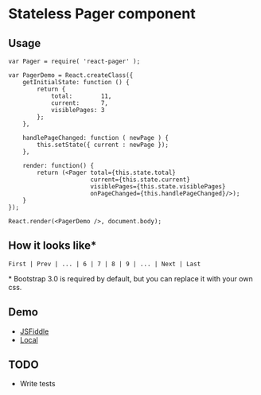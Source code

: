 # Stateless Pager component


## Usage
```
var Pager = require( 'react-pager' );

var PagerDemo = React.createClass({
    getInitialState: function () {
        return {
            total:        11,
            current:      7,
            visiblePages: 3
        };
    },
    
    handlePageChanged: function ( newPage ) {
        this.setState({ current : newPage });
    },
    
    render: function() {
        return (<Pager total={this.state.total}
                       current={this.state.current}
                       visiblePages={this.state.visiblePages}
                       onPageChanged={this.handlePageChanged}/>);
    }
});

React.render(<PagerDemo />, document.body);
```

## How it looks like*
```
First | Prev | ... | 6 | 7 | 8 | 9 | ... | Next | Last
```

\* Bootstrap 3.0 is required by default, but you can replace it with your own css.

## Demo
* [JSFiddle](http://jsfiddle.net/azaviruha/kb3gN/7743/)
* [Local](https://github.com/AZaviruha/demo-master-detail)


## TODO
* Write tests

[npm-image]: https://img.shields.io/npm/v/mz.svg?style=flat-square
[npm-url]: https://www.npmjs.org/package/react-pager
